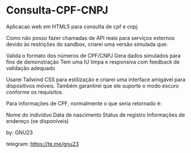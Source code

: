 # Consulta-CPF-CNPJ
Aplicacao web em HTML5 para consulta de cpf e cnpj

Como não posso fazer chamadas de API reais para serviços externos devido às restrições do sandbox, criarei uma versão simulada que:

Valida o formato dos números de CPF/CNPJ
Gera dados simulados para fins de demonstração
Tem uma IU limpa e responsiva com feedback de validação adequado

Usarei Tailwind CSS para estilização e criarei uma interface amigável para dispositivos móveis. Também garantirei que ele suporte o modo escuro conforme os requisitos.

Para informações de CPF, normalmente o que seria retornado é:

Nome do indivíduo
Data de nascimento
Status de registro
Informações de endereço (se disponíveis)

by: GNU23

telegram: https://te.me/gnu23
